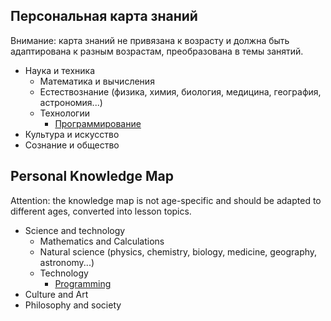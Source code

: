 ## Персональная карта знаний

Внимание: карта знаний не привязана к возрасту и должна быть адаптирована к
разным возрастам, преобразована в темы занятий.

- Наука и техника
  - Математика и вычисления
  - Естествознание (физика, химия, биология, медицина, география, астрономия...)
  - Технологии
    - [Программирование](Programming-RU.md)
- Культура и искусство
- Сознание и общество

## Personal Knowledge Map

Attention: the knowledge map is not age-specific and should be adapted to
different ages, converted into lesson topics.

- Science and technology
  - Mathematics and Calculations
  - Natural science (physics, chemistry, biology, medicine, geography, astronomy...)
  - Technology
    - [Programming](Programming-EN.md)
- Culture and Art
- Philosophy and society
